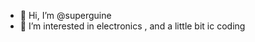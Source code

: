 - 👋 Hi, I’m @superguine
- 👀 I’m interested in electronics , and a little bit ic coding 

<!---
superguine/superguine is a ✨ special ✨ repository because its `README.md` (this file) appears on your GitHub profile.
You can click the Preview link to take a look at your changes.
--->
